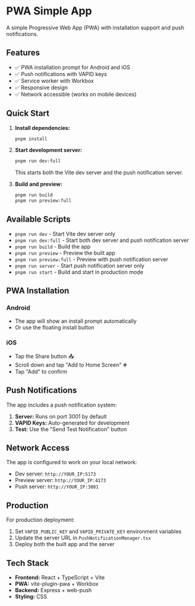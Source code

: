 # PWA Simple App

A simple Progressive Web App (PWA) with installation support and push notifications.

## Features

- ✅ PWA installation prompt for Android and iOS
- ✅ Push notifications with VAPID keys
- ✅ Service worker with Workbox
- ✅ Responsive design
- ✅ Network accessible (works on mobile devices)

## Quick Start

1. **Install dependencies:**

   ```bash
   pnpm install
   ```

2. **Start development server:**

   ```bash
   pnpm run dev:full
   ```

   This starts both the Vite dev server and the push notification server.

3. **Build and preview:**
   ```bash
   pnpm run build
   pnpm run preview:full
   ```

## Available Scripts

- `pnpm run dev` - Start Vite dev server only
- `pnpm run dev:full` - Start both dev server and push notification server
- `pnpm run build` - Build the app
- `pnpm run preview` - Preview the built app
- `pnpm run preview:full` - Preview with push notification server
- `pnpm run server` - Start push notification server only
- `pnpm run start` - Build and start in production mode

## PWA Installation

### Android

- The app will show an install prompt automatically
- Or use the floating install button

### iOS

- Tap the Share button 📤
- Scroll down and tap "Add to Home Screen" ➕
- Tap "Add" to confirm

## Push Notifications

The app includes a push notification system:

1. **Server:** Runs on port 3001 by default
2. **VAPID Keys:** Auto-generated for development
3. **Test:** Use the "Send Test Notification" button

## Network Access

The app is configured to work on your local network:

- Dev server: `http://YOUR_IP:5173`
- Preview server: `http://YOUR_IP:4173`
- Push server: `http://YOUR_IP:3001`

## Production

For production deployment:

1. Set `VAPID_PUBLIC_KEY` and `VAPID_PRIVATE_KEY` environment variables
2. Update the server URL in `PushNotificationManager.tsx`
3. Deploy both the built app and the server

## Tech Stack

- **Frontend:** React + TypeScript + Vite
- **PWA:** vite-plugin-pwa + Workbox
- **Backend:** Express + web-push
- **Styling:** CSS
